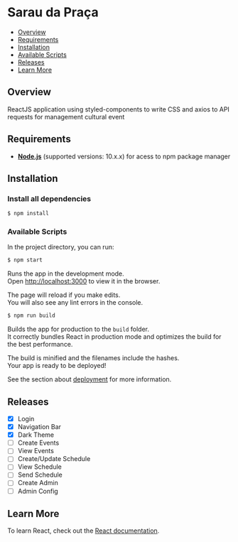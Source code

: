 # Sarau da Praça

- [Overview](#overview)
- [Requirements](#requirements)
- [Installation](#installation)
- [Available Scripts](#available-scripts)
- [Releases](#releases)
- [Learn More](#learn-more)

## Overview

ReactJS application using styled-components to write CSS and axios to API requests for management cultural event

## Requirements

- **[Node.js](https://www.nodejs.org/)** (supported versions: 10.x.x) for acess to npm package manager

## Installation

### Install all dependencies
```bash
$ npm install 
```

### Available Scripts

In the project directory, you can run:

```bash
$ npm start 
```

Runs the app in the development mode.<br />
Open [http://localhost:3000](http://localhost:3000) to view it in the browser.

The page will reload if you make edits.<br />
You will also see any lint errors in the console.

```bash
$ npm run build
```

Builds the app for production to the `build` folder.<br />
It correctly bundles React in production mode and optimizes the build for the best performance.

The build is minified and the filenames include the hashes.<br />
Your app is ready to be deployed!

See the section about [deployment](https://facebook.github.io/create-react-app/docs/deployment) for more information.

## Releases
- [X] Login
- [X] Navigation Bar
- [X] Dark Theme
- [ ] Create Events
- [ ] View Events
- [ ] Create/Update Schedule
- [ ] View Schedule
- [ ] Send Schedule
- [ ] Create Admin
- [ ] Admin Config

## Learn More

To learn React, check out the [React documentation](https://reactjs.org/).
